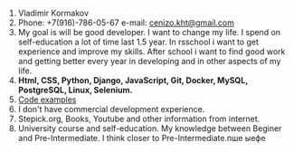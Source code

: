 1. Vladimir Kormakov
2. Phone: +7(916)-786-05-67 e-mail: cenizo.kht@gmail.com
3. My goal is will be good developer. I want to change my life. I spend on self-education a lot of time last 1.5 year. In rsschool i want to get experience and improve my skills. After school i want to find good work and getting better every year in developing and in other aspects of my life.
4. **Html, CSS, Python, Django, JavaScript, Git, Docker, MySQL, PostgreSQL, Linux, Selenium.**
5. [Code examples](https://github.com/multeng/)
6. I don't have commercial development experience.
7. Stepick.org, Books, Youtube and other information from internet.
8. University course and self-education. My knowledge between Beginer and Pre-Intermediate. I think closer to Pre-Intermediate.пше ыефе


